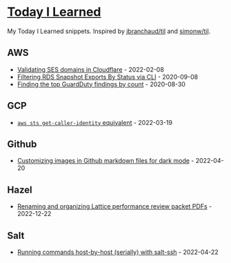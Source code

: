 # [Today I Learned](https://til.tobalabs.com)

My Today I Learned snippets. Inspired by [jbranchaud/til](https://github.com/jbranchaud/til) and [simonw/til](https://github.com/simonw/til).

## AWS

* [Validating SES domains in Cloudflare](aws/validating_ses_domains_in_cloudflare.md) - 2022-02-08
* [Filtering RDS Snapshot Exports By Status via CLI](aws/rds-snapshot-export-filter-by-status.md) - 2020-09-08
* [Finding the top GuardDuty findings by count](aws/guardduty-top-findings-by-count.md) - 2020-08-30

## GCP

* [`aws sts get-caller-identity` equivalent](gcp/aws-sts-get-caller-identity-equivalent.md) - 2022-03-19

## Github

* [Customizing images in Github markdown files for dark mode](github/dark-mode-images.md) - 2022-04-20

## Hazel

* [Renaming and organizing Lattice performance review packet PDFs](hazel/rename-lattice-performance-review-pdf.md) - 2022-12-22

## Salt

* [Running commands host-by-host (serially) with salt-ssh](salt/salt-ssh-host-by-host.md) - 2022-04-22
